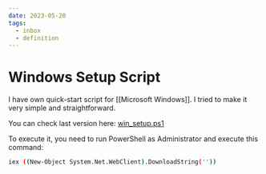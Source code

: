 ```yaml
---
date: 2023-05-20
tags:
  - inbox
  - definition
---
```


# Windows Setup Script

I have own quick-start script for [[Microsoft Windows]]. I tried to make it very
simple and straightforward.

You can check last version here: [win_setup.ps1](./win/win-setup.ps1)

To execute it, you need to run PowerShell as Administrator and execute this command:

```sh
iex ((New-Object System.Net.WebClient).DownloadString(''))
```
